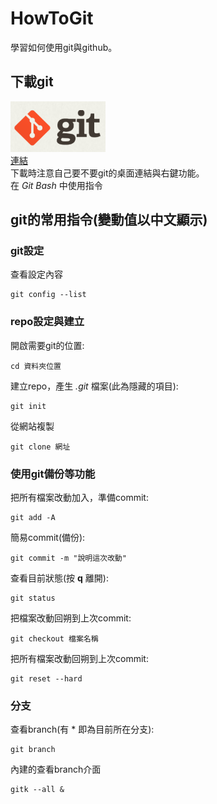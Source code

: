 # HowToGit
學習如何使用git與github。
## 下載git
![image](https://github.com/zlgithub/HowToGit/blob/master/img/git.png)  
[連結](https://git-scm.com/ "https://git-scm.com/")  
下載時注意自己要不要git的桌面連結與右鍵功能。  
在 *Git Bash* 中使用指令   
## git的常用指令(變動值以中文顯示) 
### git設定
查看設定內容
```
git config --list
```
### repo設定與建立
開啟需要git的位置:
```
cd 資料夾位置
```
建立repo，產生 *.git* 檔案(此為隱藏的項目):
```
git init
```
從網站複製
```
git clone 網址
```
### 使用git備份等功能
把所有檔案改動加入，準備commit:
```
git add -A
```
簡易commit(備份):
```
git commit -m "說明這次改動"
```
查看目前狀態(按 **q** 離開):
```
git status
```
把檔案改動回朔到上次commit:
```
git checkout 檔案名稱
```
把所有檔案改動回朔到上次commit:
```
git reset --hard
```
### 分支
查看branch(有 \* 即為目前所在分支):
```
git branch
```
內建的查看branch介面
```
gitk --all &
```
